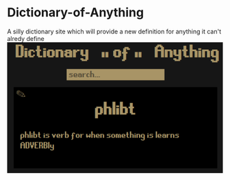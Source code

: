 # Dictionary-of-Anything
A silly dictionary site which will provide a new definition for anything it can't alredy define
![pic](pic.png)
